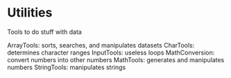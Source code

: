 # Utilities

Tools to do stuff with data

ArrayTools:		sorts, searches, and manipulates datasets
CharTools:		determines character ranges
InputTools:		useless loops
MathConversion:	convert numbers into other numbers
MathTools:		generates and manipulates numbers
StringTools:	manipulates strings
